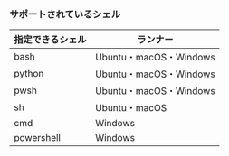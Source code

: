 ### サポートされているシェル

| 指定できるシェル | ランナー               |
| ---------------- | ---------------------- |
| bash             | Ubuntu・macOS・Windows |
| python           | Ubuntu・macOS・Windows |
| pwsh             | Ubuntu・macOS・Windows |
| sh               | Ubuntu・macOS          |
| cmd              | Windows                |
| powershell       | Windows                |
